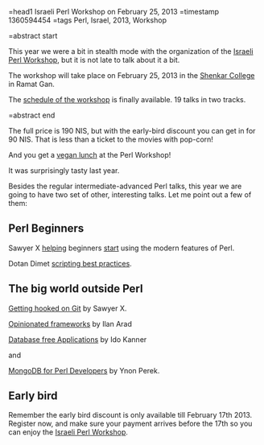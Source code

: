 =head1 Israeli Perl Workshop on February 25, 2013
=timestamp 1360594454
=tags Perl, Israel, 2013, Workshop

=abstract start

This year we were a bit in stealth mode with the organization of the <a href="http://act.perl.org.il/">Israeli Perl
Workshop</a>, but it is not late to talk about it a bit.

The workshop will take place on February 25, 2013 in the <a href="http://www.shenkar.ac.il/">Shenkar College</a> in Ramat Gan.

The <a href="http://act.perl.org.il/ilpw2013/schedule">schedule of the workshop</a> is finally available.
19 talks in two tracks.

=abstract end

The full price is 190 NIS, but with the early-bird discount you can get in for 90 NIS.
That is less than a ticket to the movies with pop-corn!

And you get a <a href="http://www.buddhaburgers.co.il/">vegan lunch</a> at the Perl Workshop!

It was surprisingly tasty last year.

Besides the regular intermediate-advanced Perl talks, this year we are going to have two set
of other, interesting talks. Let me point out a few of them:

<h2>Perl Beginners</h2>

Sawyer X <a href="http://act.perl.org.il/ilpw2013/talk/4500">helping</a> beginners <a
href="http://act.perl.org.il/ilpw2013/talk/4501">start</a> using the modern features of Perl.

Dotan Dimet <a href="http://act.perl.org.il/ilpw2013/talk/4561">scripting best practices</a>.

<h2>The big world outside Perl</h2>

<a href="http://act.perl.org.il/ilpw2013/talk/4502">Getting hooked on Git</a> by Sawyer X.

<a href="http://act.perl.org.il/ilpw2013/talk/4555">Opinionated frameworks</a> by Ilan Arad

<a href="http://act.perl.org.il/ilpw2013/talk/4507">Database free Applications</a> by Ido Kanner

and

<a href="http://act.perl.org.il/ilpw2013/talk/4488">MongoDB for Perl Developers</a> by Ynon Perek.


<h2>Early bird</h2>

Remember the early bird discount is only available till February 17th 2013.
Register now, and make sure your payment arrives before the 17th
so you can enjoy the <a href="http://act.perl.org.il/ilpw2013/">Israeli Perl Workshop</a>.


